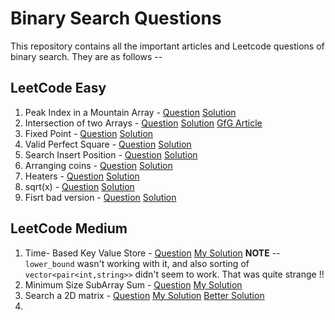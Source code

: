 # Binary Search Questions

This repository contains all the important articles and Leetcode questions of binary search. They are as follows --

## LeetCode Easy

1. Peak Index in a Mountain Array - [Question](https://leetcode.com/problems/peak-index-in-a-mountain-array/) [Solution](https://leetcode.com/problems/peak-index-in-a-mountain-array/discuss/360112/C%2B%2B-Solution-beats-97-in-time.-O(logn)-binary-search)
2. Intersection of two Arrays - [Question](https://leetcode.com/problems/intersection-of-two-arrays/) [Solution](https://leetcode.com/problems/peak-index-in-a-mountain-array/discuss/360112/C%2B%2B-Solution-beats-97-in-time.-O(logn)-binary-search) [GfG Article](https://www.geeksforgeeks.org/find-union-and-intersection-of-two-unsorted-arrays/)
3. Fixed Point - [Question](https://algorithms.tutorialhorizon.com/magic-index-find-index-in-sorted-array-such-that-ai-i/) [Solution](https://github.com/ArighnaIITG/Placement_Materials/blob/master/Binary%20Search/Fixed_Point.cpp)
4. Valid Perfect Square - [Question](https://leetcode.com/problems/valid-perfect-square/) [Solution](https://leetcode.com/problems/valid-perfect-square/discuss/360443/C%2B%2B-code-beats-60-in-time-and-100-in-memory)
5. Search Insert Position - [Question](https://leetcode.com/problems/search-insert-position/) [Solution](https://leetcode.com/problems/search-insert-position/discuss/360445/C%2B%2B-efficient-solution-uses-lower-bound)
6. Arranging coins - [Question](https://leetcode.com/problems/arranging-coins/) [Solution](https://leetcode.com/problems/arranging-coins/discuss/360458/C%2B%2B-0-ms-solution-that-beats-100-solutions-in-time)
7. Heaters - [Question](https://leetcode.com/problems/heaters/) [Solution](https://leetcode.com/problems/heaters/discuss/95887/C%2B%2B-clean-solution-with-explanation)
8. sqrt(x) - [Question](https://leetcode.com/problems/sqrtx/) [Solution](https://leetcode.com/problems/sqrtx/discuss/360487/C%2B%2B-solution-beats-100-in-both-time-and-memory)
9. Fisrt bad version - [Question](https://leetcode.com/problems/first-bad-version/) [Solution](https://leetcode.com/problems/first-bad-version/discuss/360490/C%2B%2B-simple-binary-search-beats-100-in-time)

## LeetCode Medium

1. Time- Based Key Value Store - [Question](https://leetcode.com/problems/time-based-key-value-store/) [My Solution](https://leetcode.com/problems/time-based-key-value-store/discuss/342501/C-PLUS-PLUS-MAP-WITH-BINARY-SEARCH-LET'S-GO!) 
**NOTE** --`lower_bound` wasn't working with it, and also sorting of `vector<pair<int,string>>` didn't seem to work. That was quite strange !!
2. Minimum Size SubArray Sum - [Question](https://leetcode.com/problems/minimum-size-subarray-sum/) [My Solution](https://leetcode.com/problems/minimum-size-subarray-sum/discuss/361291/C%2B%2B-two-pointer-solution-O(n))
3. Search a 2D matrix - [Question](https://leetcode.com/problems/search-a-2d-matrix/) [My Solution](https://leetcode.com/problems/search-a-2d-matrix/discuss/361314/C%2B%2B-pointer-solution-beats-94-solutions) [Better Solution](https://leetcode.com/problems/search-a-2d-matrix/discuss/26220/Don't-treat-it-as-a-2D-matrix-just-treat-it-as-a-sorted-list)
4. 
